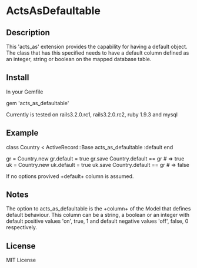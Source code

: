 # ActsAsDefaultable

## Description

This 'acts_as' extension provides the capability for having a default object. The class that has this
specified needs to have a default column defined as an integer, string or boolean on the mapped
database table.

## Install

In your Gemfile

  gem 'acts_as_defaultable'

Currently is tested on rails3.2.0.rc1, rails3.2.0.rc2, ruby 1.9.3 and mysql

## Example

  class Country < ActiveRecord::Base
    acts_as_defaultable :default
  end

  gr = Country.new
  gr.default = true
  gr.save
  Country.default == gr # => true
  uk = Country.new
  uk.default = true
  uk.save
  Country.default == gr # => false

If no options provived +default+ column is assumed.

## Notes

The option to acts_as_defaultable is the +column+ of the Model that defines default behaviour.
This column can be a string, a boolean or an integer with default positive values 'on', true, 1
and default negative values 'off', false, 0 respectively.

## License

MIT License


